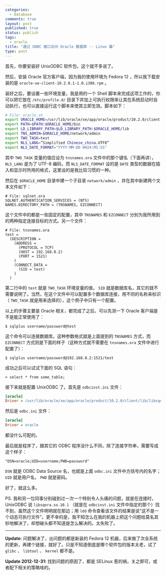 ```yaml
---
categories:
  - Database
comments: true
layout: post
published: true
status: publish
tags:
  - oracle
title: "通过 ODBC 接口访问 Oracle 数据库 -- Linux 篇"
type: post
---
```


首先，你要安装好 UnixODBC 软件包，这个就不多说了。

然后，安装 Oracle 官方客户端，因为我的使用环境为 Fedora 12 ，所以我下载安装的是 `oracle-xe-client-10.2.0.1-1.0.i386.rpm` 。

装好之后，要设置一些环境变量，我是用的一个 Shell 脚本来完成这项工作的，你可以把它放在 `/etc/profile.d/` 目录下并加上可执行权限来让其在系统启动时自动执行，也可以直接运行这个脚本来使其立即生效。脚本如下：

``` bash
# File: oracle.sh
export ORACLE_HOME=/usr/lib/oracle/xe/app/oracle/product/10.2.0/client
export PATH=$PATH:$ORACLE_HOME/bin
export LD_LIBRARY_PATH=$LD_LIBRARY_PATH:$ORACLE_HOME/lib
export TNS_ADMIN=$ORACLE_HOME/network/admin
export TWO_TASK=test
export NLS_LANG=”Simplified Chinese_china.UTF8”
export NLS_DATE_FORMAT="YYYY-MM-DD HH24:MI:SS"
```

其中 `TWO_TASK` 变量的值应设为 `tnsnames.ora` 文件中的那个键名（下面再讲）， `NLS_LANG` 是为了 UTF-8 编码，而 `NLS_DATE_FORMAT` 设的是 `DATE` 类型的数据在插入和显示时所用的格式，这里设的是我比较习惯的一种。

然后在 `$ORACLE_HOME` 目录中建一个子目录 `network/admin` ，并在其中新建两个文本文件如下：

``` plain
# File: sqlnet.ora
SQLNET.AUTHENTICATION_SERVICES = (NTS)
NAMES.DIRECTORY_PATH = (TNSNAMES, EZCONNECT)
```

这个文件中的都是一些固定的配置，其中 `TNSNAMES` 和 `EZCONNECT` 分别为我所用到的两种指定连接目标的方式。另一个文件：

``` plain
# File: tnsnames.ora
test =
  (DESCRIPTION =
    (ADDRESS =
      (PROTOCOL = TCP)
      (HOST = 192.168.0.2)
      (PORT = 1521)
    )
    (CONNECT_DATA =
      (SID = test)
    )
  )
```

第二行中的 `test` 就是 `TWO_TASK` 环境变量的值， `SID` 就是数据库名，其它的就不需要说明了。当然，在这个文件中可以配置多个数据库连接，用不同的名称来标识（ `TWO_TASK` 就是用来选择的），这个例子中只有一个配置。

以上的步骤主要是 Oracle 相关，都完成了之后，可以先测一下 Oracle 客户端是不是能正常使用了：

``` plain
$ sqlplus username/password@test
```

这个命令可以连接数据库。这种参数格式就是上面提到的 `TNSNAMES` 方式，而 `EZCONNECT` 方式则是下面的样子（这种方式就不需要在 `tnsnames.ora` 文件中进行配置了）：

```
$ sqlplus username/password@192.168.0.2:1521/test
```

成功之后可以试试下面的 SQL 语句：

```
> select * from some_table;
```

接下来就是配置 UnixODBC 了。首先是 `odbcinst.ini` 文件：

``` ini
[oracle]
Driver = /usr/lib/oracle/xe/app/oracle/product/10.2.0/client/lib/libsqora.so.10.1
```

然后是 `odbc.ini` 文件：

``` ini
[oracle]
Driver = oracle
```

都没什么可配的。

最后就是程序了，跟其它的 ODBC 程序没什么不同，除了连接字符串，需要写成这个样子：

``` plain
"DSN=oracle;UID=username;PWD=password"
```

`DSN` 就是 ODBC Data Source 名，也就是上面 `odbc.ini` 文件中方括号内的名字； `UID` 就是用户名， `PWD` 就是密码。

好了，就这么多。

PS. 我和另一位同事分别碰到过一次一个特别令人头痛的问题，就是在连接时， UnixODBC 说 `libsqora.so.10.1` （就是在 `odbcinst.ini` 文件中指定的那个）找不到，虽然这个文件明明就在那边；用 `ldd` 命令查看该文件的结果是说“这不是一个动态可执行文件”。更不幸的是，我不知怎么在我的机器上把这个问题给莫名其妙地解决了，却想破头都不知道是怎么解决的。太失败了。

-----

**Update:** 问题解决了，出问题的都是新装的 Fedora 12 机器，后来做了次全系统的更新，再建个链接，就好了。只是不知道倒底是哪个软件包的版本太老，试了 `glibc` 、 `libtool` 、 `kernel` 都不是。

**Update 2012-12-31:** 找到问题的原因了，都是 SELinux 惹的祸，关之即可，或者配下相关的策略啥的。
